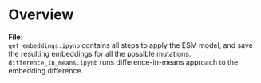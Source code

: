 # Overview

**File**:  
  `get_embeddings.ipynb` contains all steps to apply the ESM model, and save the resulting embeddings for all the possible mutations.
  `difference_in_means.ipynb` runs difference-in-means approach to the embedding difference.
